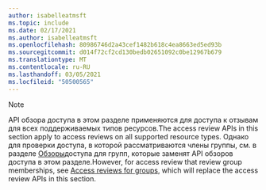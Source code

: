 ```yaml
---
author: isabelleatmsft
ms.topic: include
ms.date: 02/17/2021
ms.author: isabelleatmsft
ms.openlocfilehash: 80986746d2a43cef1482b618c4ea8663ed5ed93b
ms.sourcegitcommit: d014f72cf2cd130bedb02651092c0be12967b679
ms.translationtype: MT
ms.contentlocale: ru-RU
ms.lasthandoff: 03/05/2021
ms.locfileid: "50500565"
---
```

<!-- markdownlint-disable MD041-->

>[!NOTE]
><span data-ttu-id="ea5fb-101">API обзора доступа в этом разделе применяются для доступа к отзывам для всех поддерживаемых типов ресурсов.</span><span class="sxs-lookup"><span data-stu-id="ea5fb-101">The access review APIs in this section apply to access reviews on all supported resource types.</span></span> <span data-ttu-id="ea5fb-102">Однако для проверки доступа, в которой рассматриваются члены группы, см. в разделе [Обзоры](https://docs.microsoft.com/en-us/graph/api/resources/accessreviews-root?view=graph-rest-beta)доступа для групп, которые заменят API обзоров доступа в этом разделе.</span><span class="sxs-lookup"><span data-stu-id="ea5fb-102">However, for access review that review group memberships, see [Access reviews for groups](https://docs.microsoft.com/en-us/graph/api/resources/accessreviews-root?view=graph-rest-beta), which will replace the access review APIs in this section.</span></span>

